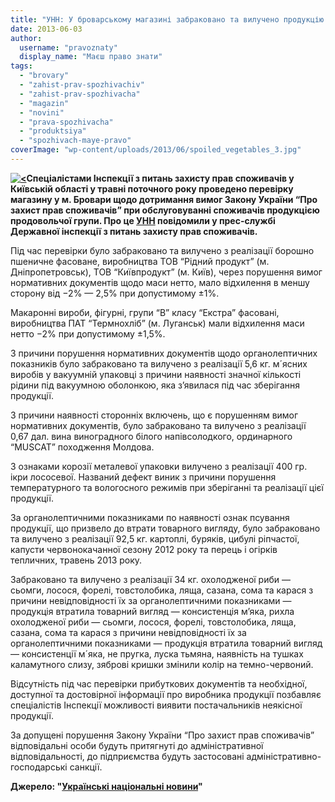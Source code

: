 ```yaml
---
title: "УНН: У броварському магазині забраковано та вилучено продукцію неналежної якості"
date: 2013-06-03
author: 
  username: "pravoznaty"
  display_name: "Маєш право знати"
tags: 
  - "brovary"
  - "zahist-prav-spozhivachiv"
  - "zahist-prav-spozhivacha"
  - "magazin"
  - "novini"
  - "prava-spozhivacha"
  - "produktsiya"
  - "spozhivach-maye-pravo"
coverImage: "wp-content/uploads/2013/06/spoiled_vegetables_3.jpg"
---
```


**[![<](https://mpz.brovary.org/wp-content/uploads/2013/06/spoiled_vegetables_3.jpg)](https://mpz.brovary.org/wp-content/uploads/2013/06/spoiled_vegetables_3.jpg)Спеціалістами Інспекції з питань захисту прав споживачів у Київській області у травні поточного року проведено перевірку магазину у м. Бровари щодо дотримання вимог Закону України “Про захист прав споживачів” при обслуговуванні споживачів продукцією продовольчої групи. Про це [УНН](https://www.unn.com.ua/) повідомили у прес-службі Державної інспекції з питань захисту прав споживачів.**

Під час перевірки було забраковано та вилучено з реалізації борошно пшеничне фасоване, виробництва ТОВ “Рідний продукт” (м. Дніпропетровськ), ТОВ “Київпродукт” (м. Київ), через порушення вимог нормативних документів щодо маси нетто, мало відхилення в меншу сторону від −2% — 2,5% при допустимому ±1%.

Макаронні вироби, фігурні, групи “В” класу “Екстра” фасовані, виробництва ПАТ “Термнохліб” (м. Луганськ) мали відхилення маси нетто −2% при допустимому ±1,5%.

З причини порушення нормативних документів щодо органолептичних показників було забраковано та вилучено з реалізації 5,6 кг. м´ясних виробів у вакуумній упаковці з причини наявності значної кількості рідини під вакуумною оболонкою, яка з’явилася під час зберігання продукції.

З причини наявності сторонніх включень, що є порушенням вимог нормативних документів, було забраковано та вилучено з реалізації 0,67 дал. вина виноградного білого напівсолодкого, ординарного “MUSCAT” походження Молдова.

З ознаками корозії металевої упаковки вилучено з реалізації 400 гр. ікри лососевої. Названий дефект виник з причини порушення температурного та вологосного режимів при зберіганні та реалізації цієї продукції.

За органолептичними показниками по наявності ознак псування продукції, що призвело до втрати товарного вигляду, було забраковано та вилучено з реалізації 92,5 кг. картоплі, буряків, цибулі ріпчастої, капусти червонокачанної сезону 2012 року та перець і огірків тепличних, травень 2013 року.

Забраковано та вилучено з реалізації 34 кг. охолодженої риби — сьомги, лосося, форелі, товстолобика, ляща, сазана, сома та карася з причини невідповідності їх за органолептичними показниками — продукція втратила товарний вигляд — консистенція м’яка, рихла охолодженої риби — сьомги, лосося, форелі, товстолобика, ляща, сазана, сома та карася з причини невідповідності їх за органолептичними показниками — продукція втратила товарний вигляд — консистенції м´яка, не пругка, луска тьмяна, наявність на тушках каламутного слизу, зяброві кришки змінили колір на темно-червоний.

Відсутність під час перевірки прибуткових документів та необхідної, доступної та достовірної інформації про виробника продукції позбавляє спеціалістів Інспекції можливості виявити постачальників неякісної продукції.

За допущені порушення Закону України “Про захист прав споживачів” відповідальні особи будуть притягнуті до адміністративної відповідальності, до підприємства будуть застосовані адміністративно-господарські санкції.

**Джерело: "[Українські національні новини](https://www.unn.com.ua/uk/news/1217744-u-brovarakh-prodavali-neyakisni-ribu-ovochi-vino-makaroni-i-myaso)"**
